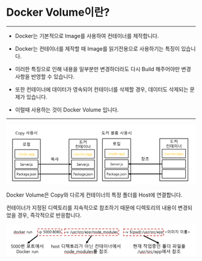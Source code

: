 # Docker Volume이란?

<hr/>

-   Docker는 기본적으로 Image를 사용하여 컨테이너를 제작합니다.

-   Docker는 컨테이너를 제작할 때 Image를 읽기전용으로 사용하기는 특징이 있습니다.

-   이러한 특징으로 인해 내용을 일부분만 변경하더라도 다시 Build 해주어야만 변경사항을 반영할 수 있습니다.

-   또한 컨테이너에 데이터가 영속되어 컨테이너를 삭제할 경우, 데이터도 삭제되는 문제가 있습니다.

-   이럴때 사용하는 것이 Docker Volume 입니다.

<hr/>

<img src="dockervolumecompare.PNG">

Docker Volume은 Copy와 다르게 컨테이너의 특정 폴더를 Host에 연결합니다.

컨테이너가 지정된 디렉토리를 지속적으로 참조하기 때문에 디렉토리의 내용이 변경되었을 경우, 즉각적으로 반응합니다.


<img src="dockerrunexample.PNG">